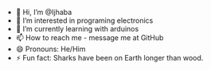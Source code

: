 - 👋 Hi, I’m @Ijhaba
- 👀 I’m interested in programing electronics
- 🌱 I’m currently learning with arduinos
- 📫 How to reach me - message me at GitHub
- 😄 Pronouns: He/Him
- ⚡ Fun fact: Sharks have been on Earth longer than wood.

<!---
Ijhaba/Ijhaba is a ✨ special ✨ repository because its `README.md` (this file) appears on your GitHub profile.
You can click the Preview link to take a look at your changes.
--->
